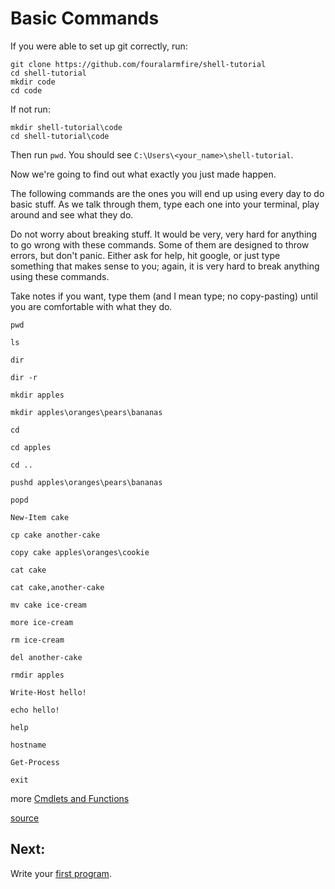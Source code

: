 # Basic Commands

If you were able to set up git correctly, run:
```
git clone https://github.com/fouralarmfire/shell-tutorial
cd shell-tutorial
mkdir code
cd code
```

If not run:
```
mkdir shell-tutorial\code
cd shell-tutorial\code
```

Then run `pwd`. You should see `C:\Users\<your_name>\shell-tutorial`.

Now we're going to find out what exactly you just made happen.

The following commands are the ones you will end up using every day to do basic stuff.
As we talk through them, type each one into your terminal, play around and see what they do.

Do not worry about breaking stuff. It would be very, very hard for anything to go wrong with these commands.
Some of them are designed to throw errors, but don't panic. Either ask for help, hit google, or just type something that makes
sense to you; again, it is very hard to break anything using these commands.

Take notes if you want, type them (and I mean type; no copy-pasting) until you are comfortable with what they do.
```
pwd

ls

dir

dir -r

mkdir apples

mkdir apples\oranges\pears\bananas

cd

cd apples

cd ..

pushd apples\oranges\pears\bananas

popd

New-Item cake

cp cake another-cake

copy cake apples\oranges\cookie

cat cake

cat cake,another-cake

mv cake ice-cream

more ice-cream

rm ice-cream

del another-cake

rmdir apples

Write-Host hello!

echo hello!

help

hostname

Get-Process

exit
```

more [Cmdlets and Functions](http://www.adminarsenal.com/powershell/)

[source](https://learnpythonthehardway.org/book/appendix-a-cli/ex1.html)

## Next:
Write your [first program](https://github.com/fouralarmfire/shell-tutorial/blob/master/windows/exercises/hello_world.md).

